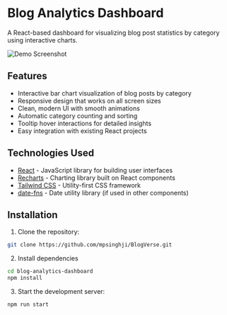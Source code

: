 # Blog Analytics Dashboard

A React-based dashboard for visualizing blog post statistics by category using interactive charts.

![Demo Screenshot](https://i.postimg.cc/xCMgpsng/chrome-capture-2025-2-7.png) 

## Features

- Interactive bar chart visualization of blog posts by category
- Responsive design that works on all screen sizes
- Clean, modern UI with smooth animations
- Automatic category counting and sorting
- Tooltip hover interactions for detailed insights
- Easy integration with existing React projects

## Technologies Used

- [React](https://react.dev/) - JavaScript library for building user interfaces
- [Recharts](https://recharts.org/) - Charting library built on React components
- [Tailwind CSS](https://tailwindcss.com/) - Utility-first CSS framework
- [date-fns](https://date-fns.org/) - Date utility library (if used in other components)

## Installation

1. Clone the repository:
```bash
git clone https://github.com/mpsinghji/BlogVerse.git
```
2. Install dependencies
```bash
cd blog-analytics-dashboard
npm install
```
3. Start the development server:

```bash
npm run start
```
